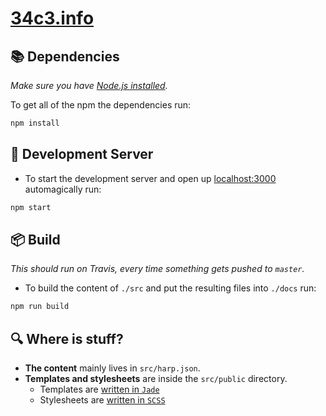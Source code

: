 # [34c3.info](http://34c3.info)

## 📚 Dependencies

_Make sure you have [Node.js installed](https://nodejs.org)._

To get all of the npm the dependencies run:

```sh
npm install
```


## 🚧 Development Server

* To start the development server and open up [localhost:3000](http://localhost:3000) automagically run:

```sh
npm start
```


## 📦 Build

_This should run on Travis, every time something gets pushed to `master`._

* To build the content of `./src` and put the resulting files into `./docs` run:

```sh
npm run build
```

## 🔍 Where is stuff?

* __The content__ mainly lives in `src/harp.json`.
* __Templates and stylesheets__ are inside the `src/public` directory.
  * Templates are [written in `Jade`](http://jade-lang.com)
  * Stylesheets are [written in `SCSS`](http://sass-lang.com/guide)

